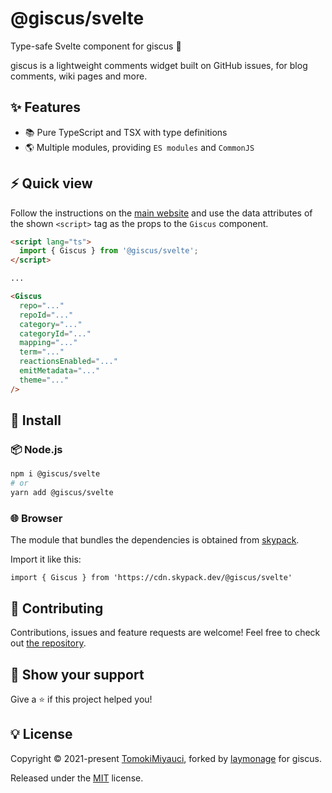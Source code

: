 # @giscus/svelte

Type-safe Svelte component for giscus 💎

giscus is a lightweight comments widget built on GitHub issues, for blog comments, wiki pages and more.

## ✨ Features

- :books: Pure TypeScript and TSX with type definitions
- :earth_americas: Multiple modules, providing `ES modules` and `CommonJS`

## ⚡ Quick view

Follow the instructions on the [main website](https://giscus.typeofweb.com) and use the
data attributes of the shown `<script>` tag as the props to the `Giscus`
component.

```html
<script lang="ts">
  import { Giscus } from '@giscus/svelte';
</script>

...

<Giscus
  repo="..."
  repoId="..."
  category="..."
  categoryId="..."
  mapping="..."
  term="..."
  reactionsEnabled="..."
  emitMetadata="..."
  theme="..."
/>
```

## 💫 Install

### 📦 Node.js

```bash
npm i @giscus/svelte
# or
yarn add @giscus/svelte
```

### 🌐 Browser

The module that bundles the dependencies is obtained from
[skypack](https://www.skypack.dev/view/@giscus/svelte).

Import it like this:

```tsx
import { Giscus } from 'https://cdn.skypack.dev/@giscus/svelte'
```

## 🤝 Contributing

Contributions, issues and feature requests are welcome!
Feel free to check out [the repository](https://github.com/giscus/giscus-component).

## 🌱 Show your support

Give a ⭐️ if this project helped you!

## 💡 License

Copyright © 2021-present [TomokiMiyauci](https://github.com/TomokiMiyauci),
forked by [laymonage](https://github.com/laymonage) for giscus.

Released under the [MIT](./LICENSE) license.
